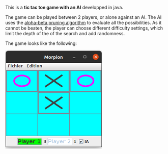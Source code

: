 This is a **tic tac toe game with an AI** developped in java.

The game can be played between 2 players, or alone against an AI.
The AI uses the [alpha-beta pruning algorithm](https://en.wikipedia.org/wiki/Alpha%E2%80%93beta_pruning) to evaluate all the possibilities.
As it cannot be beaten, the player can choose different difficulty settings, which limit the depth of the of the search and add randomness.

The game looks like the following:

![TicTAcToe_game](https://github.com/JeremyKraft67/TicTacToe/blob/main/misc/TicTacToe_game.png)
